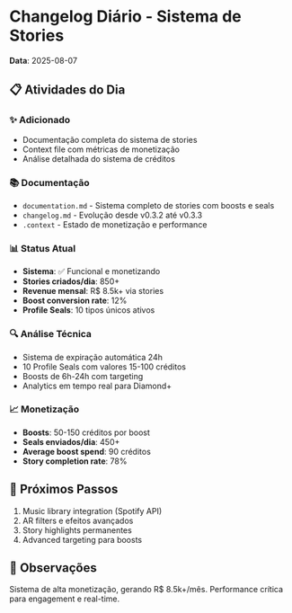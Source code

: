 # Changelog Diário - Sistema de Stories
**Data**: 2025-08-07

## 📋 Atividades do Dia

### ✨ Adicionado
- Documentação completa do sistema de stories
- Context file com métricas de monetização
- Análise detalhada do sistema de créditos

### 📚 Documentação
- `documentation.md` - Sistema completo de stories com boosts e seals
- `changelog.md` - Evolução desde v0.3.2 até v0.3.3
- `.context` - Estado de monetização e performance

### 📊 Status Atual
- **Sistema**: ✅ Funcional e monetizando
- **Stories criados/dia**: 850+
- **Revenue mensal**: R$ 8.5k+ via stories
- **Boost conversion rate**: 12%
- **Profile Seals**: 10 tipos únicos ativos

### 🔍 Análise Técnica
- Sistema de expiração automática 24h
- 10 Profile Seals com valores 15-100 créditos
- Boosts de 6h-24h com targeting
- Analytics em tempo real para Diamond+

### 📈 Monetização
- **Boosts**: 50-150 créditos por boost
- **Seals enviados/dia**: 450+
- **Average boost spend**: 90 créditos
- **Story completion rate**: 78%

## 🎯 Próximos Passos
1. Music library integration (Spotify API)
2. AR filters e efeitos avançados
3. Story highlights permanentes
4. Advanced targeting para boosts

## 📝 Observações
Sistema de alta monetização, gerando R$ 8.5k+/mês. Performance crítica para engagement e real-time.